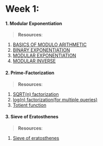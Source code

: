 # Week 1:
#### 1. Modular Exponentiation
  > **Resources**:
  1. [BASICS OF MODULO ARITHMETIC](https://betterexplained.com/articles/fun-with-modular-arithmetic/)
  2. [BINARY EXPONENTIATION](https://www.google.co.in/search?ei=mMfyWoqqCIv2vgT7r67oCw&q=binary+exponentiation&oq=binary+expo&gs_l=psy-ab.3.0.0i20i263k1j0j0i20i263k1j0l7.2798.4154.0.5214.11.11.0.0.0.0.116.915.8j2.10.0....0...1.1.64.psy-ab..1.10.911...35i39k1j0i131k1j0i67k1j0i131i67k1.0.sjfsEL5GZPI)
  3. [MODULAR EXPONENTIATION](https://www.geeksforgeeks.org/modular-exponentiation-power-in-modular-arithmetic/)
  4. [MODULAR INVERSE](https://www.geeksforgeeks.org/multiplicative-inverse-under-modulo-m/)

#### 2. Prime-Factorization
> **Resources**:
1. [SQRT(n) factorization](https://www.geeksforgeeks.org/print-all-prime-factors-of-a-given-number/)
2. [log(n) factorization(for multiple queries)](https://www.geeksforgeeks.org/prime-factorization-using-sieve-olog-n-multiple-queries/)
3. [Totient function](https://e-maxx-eng.appspot.com/algebra/phi-function.html)

#### 3. Sieve of Eratosthenes
> **Resources**:
1. [Sieve of eratosthenes](https://e-maxx-eng.appspot.com/algebra/sieve-of-eratosthenes.html)
